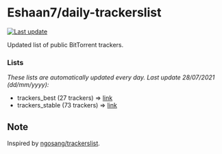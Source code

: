 
# Eshaan7/daily-trackerslist 

[![Last update](https://img.shields.io/badge/Last%20update-28/07/2021-blue.svg)](#)

Updated list of public BitTorrent trackers.

### Lists
*These lists are automatically updated every day. Last update 28/07/2021 (_dd/mm/yyyy_):*

* trackers_best (27 trackers) => [link](https://raw.githubusercontent.com/eshaan7/daily-trackerslist/master/trackers_best.txt)
* trackers_stable (73 trackers) => [link](https://raw.githubusercontent.com/eshaan7/daily-trackerslist/master/trackers_stable.txt)

## Note

Inspired by [ngosang/trackerslist](https://github.com/ngosang/trackerslist).

